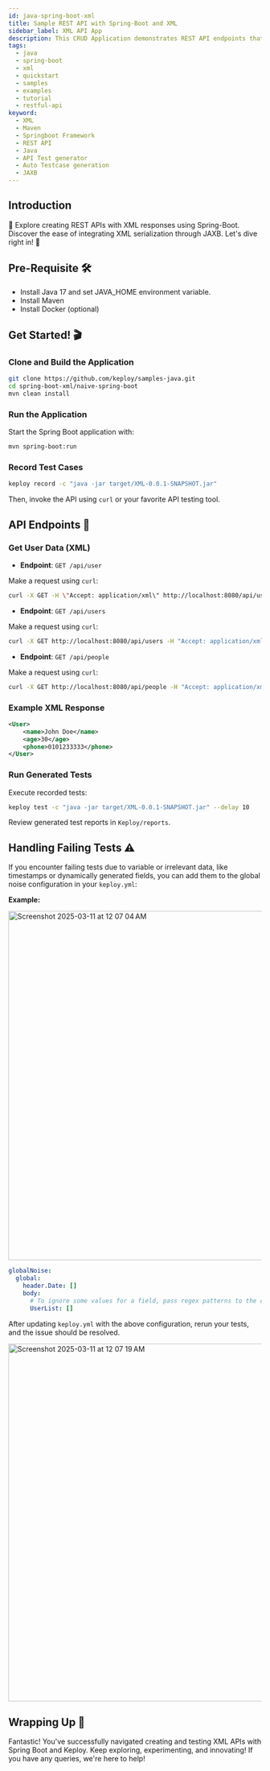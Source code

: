 ```yaml
---
id: java-spring-boot-xml
title: Sample REST API with Spring-Boot and XML
sidebar_label: XML API App
description: This CRUD Application demonstrates REST API endpoints that serve XML responses using Spring Boot.
tags:
  - java
  - spring-boot
  - xml
  - quickstart
  - samples
  - examples
  - tutorial
  - restful-api
keyword:
  - XML
  - Maven
  - Springboot Framework
  - REST API
  - Java
  - API Test generator
  - Auto Testcase generation
  - JAXB
---
```


## Introduction

🌟 Explore creating REST APIs with XML responses using Spring-Boot. Discover the ease of integrating XML serialization through JAXB. Let's dive right in! 🚀

## Pre-Requisite 🛠️

- Install Java 17 and set JAVA_HOME environment variable.
- Install Maven
- Install Docker (optional)

## Get Started! 🎬

### Clone and Build the Application

```bash
git clone https://github.com/keploy/samples-java.git
cd spring-boot-xml/naive-spring-boot
mvn clean install
```

### Run the Application

Start the Spring Boot application with:

```bash
mvn spring-boot:run
```

### Record Test Cases

```bash
keploy record -c "java -jar target/XML-0.0.1-SNAPSHOT.jar"
```

Then, invoke the API using `curl` or your favorite API testing tool.

## API Endpoints 📡

### Get User Data (XML)

- **Endpoint**: `GET /api/user`

Make a request using `curl`:

```bash
curl -X GET -H \"Accept: application/xml\" http://localhost:8080/api/user
```

- **Endpoint**: `GET /api/users`

Make a request using `curl`:

```bash
curl -X GET http://localhost:8080/api/users -H "Accept: application/xml"
```

- **Endpoint**: `GET /api/people`

Make a request using `curl`:

```bash
curl -X GET http://localhost:8080/api/people -H "Accept: application/xml"
```

### Example XML Response

```xml
<User>
    <name>John Doe</name>
    <age>30</age>
    <phone>0101233333</phone>
</User>
```

### Run Generated Tests

Execute recorded tests:

```bash
keploy test -c "java -jar target/XML-0.0.1-SNAPSHOT.jar" --delay 10
```

Review generated test reports in `Keploy/reports`.

## Handling Failing Tests ⚠️

If you encounter failing tests due to variable or irrelevant data, like timestamps or dynamically generated fields, you can add them to the global noise configuration in your `keploy.yml`:

**Example:**

<img width="694" alt="Screenshot 2025-03-11 at 12 07 04 AM" src="https://github.com/user-attachments/assets/92dc6480-73f9-435c-a3b8-c918b2acc7a1" />

```yaml
globalNoise:
  global:
    header.Date: []
    body:
      # To ignore some values for a field, pass regex patterns to the corresponding array value
      UserList: []
```

After updating `keploy.yml` with the above configuration, rerun your tests, and the issue should be resolved.

<img width="711" alt="Screenshot 2025-03-11 at 12 07 19 AM" src="https://github.com/user-attachments/assets/bed57c1e-e7a9-4cbd-80d6-f69a2024ba60" />

## Wrapping Up 🎉

Fantastic! You've successfully navigated creating and testing XML APIs with Spring Boot and Keploy. Keep exploring, experimenting, and innovating! If you have any queries, we're here to help!
